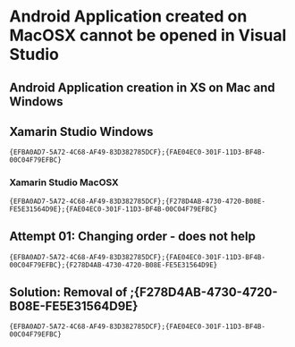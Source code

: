 # Android Application created on MacOSX cannot be opened in Visual Studio

## Android Application creation in XS on Mac and Windows

## Xamarin Studio Windows

`
{EFBA0AD7-5A72-4C68-AF49-83D382785DCF};{FAE04EC0-301F-11D3-BF4B-00C04F79EFBC}  
`

### Xamarin Studio MacOSX

`
{EFBA0AD7-5A72-4C68-AF49-83D382785DCF};{F278D4AB-4730-4720-B08E-FE5E31564D9E};{FAE04EC0-301F-11D3-BF4B-00C04F79EFBC}
`

## Attempt 01: Changing order - does not help

`
{EFBA0AD7-5A72-4C68-AF49-83D382785DCF};{FAE04EC0-301F-11D3-BF4B-00C04F79EFBC};{F278D4AB-4730-4720-B08E-FE5E31564D9E}
`

## Solution: Removal of ;{F278D4AB-4730-4720-B08E-FE5E31564D9E}

`
{EFBA0AD7-5A72-4C68-AF49-83D382785DCF};{FAE04EC0-301F-11D3-BF4B-00C04F79EFBC}
`
